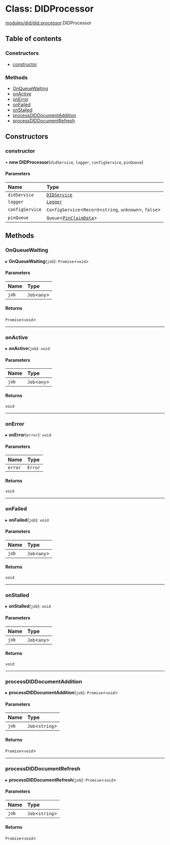 # Class: DIDProcessor

[modules/did/did.processor](../modules/modules_did_did_processor.md).DIDProcessor

## Table of contents

### Constructors

- [constructor](modules_did_did_processor.DIDProcessor.md#constructor)

### Methods

- [OnQueueWaiting](modules_did_did_processor.DIDProcessor.md#onqueuewaiting)
- [onActive](modules_did_did_processor.DIDProcessor.md#onactive)
- [onError](modules_did_did_processor.DIDProcessor.md#onerror)
- [onFailed](modules_did_did_processor.DIDProcessor.md#onfailed)
- [onStalled](modules_did_did_processor.DIDProcessor.md#onstalled)
- [processDIDDocumentAddition](modules_did_did_processor.DIDProcessor.md#processdiddocumentaddition)
- [processDIDDocumentRefresh](modules_did_did_processor.DIDProcessor.md#processdiddocumentrefresh)

## Constructors

### constructor

• **new DIDProcessor**(`didService`, `logger`, `configService`, `pinQueue`)

#### Parameters

| Name | Type |
| :------ | :------ |
| `didService` | [`DIDService`](modules_did_did_service.DIDService.md) |
| `logger` | [`Logger`](modules_logger_logger_service.Logger.md) |
| `configService` | `ConfigService`<`Record`<`string`, `unknown`\>, ``false``\> |
| `pinQueue` | `Queue`<[`PinClaimData`](../modules/modules_ipfs_ipfs_types.md#pinclaimdata)\> |

## Methods

### OnQueueWaiting

▸ **OnQueueWaiting**(`job`): `Promise`<`void`\>

#### Parameters

| Name | Type |
| :------ | :------ |
| `job` | `Job`<`any`\> |

#### Returns

`Promise`<`void`\>

___

### onActive

▸ **onActive**(`job`): `void`

#### Parameters

| Name | Type |
| :------ | :------ |
| `job` | `Job`<`any`\> |

#### Returns

`void`

___

### onError

▸ **onError**(`error`): `void`

#### Parameters

| Name | Type |
| :------ | :------ |
| `error` | `Error` |

#### Returns

`void`

___

### onFailed

▸ **onFailed**(`job`): `void`

#### Parameters

| Name | Type |
| :------ | :------ |
| `job` | `Job`<`any`\> |

#### Returns

`void`

___

### onStalled

▸ **onStalled**(`job`): `void`

#### Parameters

| Name | Type |
| :------ | :------ |
| `job` | `Job`<`any`\> |

#### Returns

`void`

___

### processDIDDocumentAddition

▸ **processDIDDocumentAddition**(`job`): `Promise`<`void`\>

#### Parameters

| Name | Type |
| :------ | :------ |
| `job` | `Job`<`string`\> |

#### Returns

`Promise`<`void`\>

___

### processDIDDocumentRefresh

▸ **processDIDDocumentRefresh**(`job`): `Promise`<`void`\>

#### Parameters

| Name | Type |
| :------ | :------ |
| `job` | `Job`<`string`\> |

#### Returns

`Promise`<`void`\>
